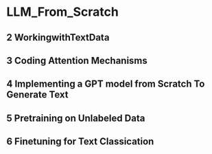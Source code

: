 # LLM_From_Scratch
## 2 WorkingwithTextData
## 3 Coding Attention Mechanisms
## 4 Implementing a GPT model from Scratch To Generate Text 
## 5 Pretraining on Unlabeled Data
## 6 Finetuning for Text Classi cation
